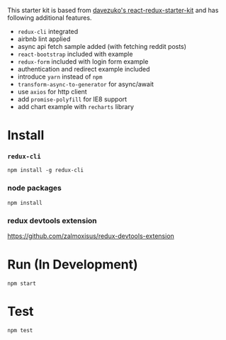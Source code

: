 This starter kit is based from [davezuko's react-redux-starter-kit](https://github.com/davezuko/react-redux-starter-kit) and has following additional features.

- `redux-cli` integrated
- airbnb lint applied
- async api fetch sample added (with fetching reddit posts)
- `react-bootstrap` included with example
- `redux-form` included with login form example
- authentication and redirect example included
- introduce `yarn` instead of `npm`
- `transform-async-to-generator` for async/await
- use `axios` for http client
- add `promise-polyfill` for IE8 support
- add chart example with `recharts` library

# Install

### `redux-cli`
```
npm install -g redux-cli
```

### node packages
```
npm install
```

### redux devtools extension
https://github.com/zalmoxisus/redux-devtools-extension

# Run (In Development)
```
npm start
```

# Test
```
npm test
```
